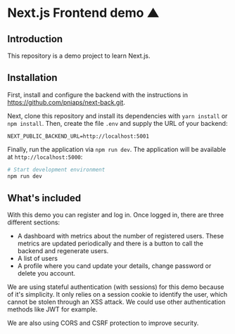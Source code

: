 # Next.js Frontend demo ▲

## Introduction

This repository is a demo project to learn Next.js.

## Installation

First, install and configure the backend with the instructions in https://github.com/pniaps/next-back.git.

Next, clone this repository and install its dependencies with `yarn install` or `npm install`. Then, create the file `.env` and supply the URL of your backend:

```
NEXT_PUBLIC_BACKEND_URL=http://localhost:5001
```

Finally, run the application via `npm run dev`. The application will be available at `http://localhost:5000`:

```bash
# Start development environment
npm run dev
```

## What's included

With this demo you can register and log in. Once logged in, there are three different sections:

- A dashboard with metrics about the number of registered users. These metrics are updated periodically and there is a button to call the backend and regenerate users.
- A list of users
- A profile where you cand update your details, change password or delete you account.

We are using stateful authentication (with sessions) for this demo because of it's simplicity. It only relies on a session cookie to identify the user, which cannot be stolen through an XSS attack. We could use other authentication methods like JWT for example.

We are also using CORS and CSRF protection to improve security.
